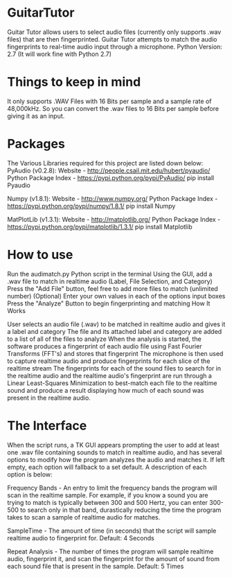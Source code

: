 # GuitarTutor
Guitar Tutor allows users to select audio files (currently only supports .wav files) that are then fingerprinted. Guitar Tutor attempts to match the audio fingerprints to real-time audio input through a microphone.
Python Version: 2.7 (It will work fine with Python 2.7)

# Things to keep in mind

It only supports .WAV Files with 16 Bits per sample and a sample rate of 48,000kHz. So you can convert the .wav files to 16 Bits per sample before giving it as an input.

# Packages

The Various Libraries required for this project are listed down below:
PyAudio (v0.2.8): 
Website - http://people.csail.mit.edu/hubert/pyaudio/ 
Python Package Index - https://pypi.python.org/pypi/PyAudio/ 
pip install Pyaudio

Numpy (v1.8.1): 
Website - http://www.numpy.org/ 
Python Package Index - https://pypi.python.org/pypi/numpy/1.8.1/ 
pip install Numpy

MatPlotLib (v1.3.1): 
Website - http://matplotlib.org/ 
Python Package Index - https://pypi.python.org/pypi/matplotlib/1.3.1/ 
pip install Matplotlib

# How to use

Run the audimatch.py Python script in the terminal
Using the GUI, add a .wav file to match in realtime audio (Label, File Selection, and Category)
Press the "Add File" button, feel free to add more files to match (unlimited number)
(Optional) Enter your own values in each of the options input boxes
Press the "Analyze" Button to begin fingerprinting and matching
How It Works

User selects an audio file (.wav) to be matched in realtime audio and gives it a label and category
The file and its attached label and category are added to a list of all of the files to analyze
When the analysis is started, the software produces a fingerprint of each audio file using Fast Fourier Transforms (FFT's) and stores that fingerprint
The microphone is then used to capture realtime audio and produce fingerprints for each slice of the realtime stream
The fingerprints for each of the sound files to search for in the realtime audio and the realtime audio's fingerprint are run through a Linear Least-Squares Minimization to best-match each file to the realtime sound and produce a result displaying how much of each sound was present in the realtime audio.

# The Interface

When the script runs, a TK GUI appears prompting the user to add at least one .wav file containing sounds to match in realtime audio, and has several options to modify how the program analyzes the audio and matches it. If left empty, each option will fallback to a set default. A description of each option is below:

Frequency Bands - An entry to limit the frequency bands the program will scan in the realtime sample. For example, if you know a sound you are trying to match is typically between 300 and 500 Hertz, you can enter 300-500 to search only in that band, durastically reducing the time the program takes to scan a sample of realtime audio for matches.

SampleTime - The amount of time (in seconds) that the script will sample realtime audio to fingerprint for. Default: 4 Seconds

Repeat Analysis - The number of times the program will sample realtime audio, fingerprint it, and scan the fingerprint for the amount of sound from each sound file that is present in the sample. Default: 5 Times
